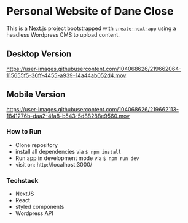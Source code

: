 # Personal Website of Dane Close

This is a [Next.js](https://nextjs.org/) project bootstrapped with [`create-next-app`](https://github.com/vercel/next.js/tree/canary/packages/create-next-app) using a headless Wordpress CMS to upload content.

## Desktop Version

https://user-images.githubusercontent.com/104068626/219662064-115655f5-36ff-4455-a939-14a44ab052d4.mov


## Mobile Version


https://user-images.githubusercontent.com/104068626/219662113-1841276b-daa2-4fa8-b543-5d88288e9560.mov


### How to Run
- Clone repository
- install all dependencies via `$ npm install`
- Run app in development mode via `$ npm run dev`
- visit on: http://localhost:3000/


### Techstack
- NextJS
- React
- styled components
- Wordpress API
